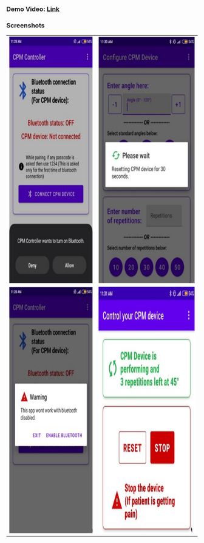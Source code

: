 ### Demo Video: [Link](https://drive.google.com/file/d/1JNAyuj7XRdWA6A8haDhxC6KvY6M1vBg9/view?usp=drive_link)
### Screenshots
<table>
  <tr>
    <td><img src="./Screenshots/1.png"  alt="1" width=587px height=650px></td>
    <td><img src="./Screenshots/2.png" alt="2" width=490px height=650px></td>
   </tr> 
   <tr>
      <td><img src="./Screenshots/3.png" alt="3" width=491px height=650px></td>
      <td><img src="./Screenshots/4.png" alt="4" width=679px height=650px></td>
  </tr>
</table>
